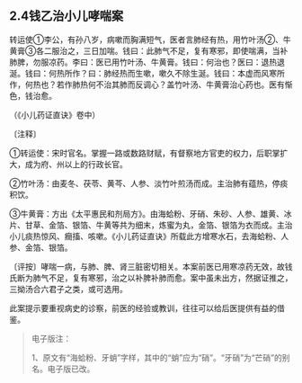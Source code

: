 ## 2.4钱乙治小儿哮喘案

转运使①李公，有孙八岁，病嗽而胸满短气，医者言肺经有热，用竹叶汤②、牛黄膏③各二服治之，三日加喘。钱曰：此肺气不足，复有寒邪，即使喘满，当补肺脾，勿服凉药。李曰：医已用竹叶汤、牛黄膏。钱曰：何治也？医曰：退热退涎。钱曰：何热所作？曰：肺经热而生嗽，嗽久不除生涎。钱曰：本虚而风寒所作，何热也？若作肺热何不治其肺而反调心？盖竹叶汤、牛黄膏治心药也。医有惭色，钱治愈。

（《小儿药证直诀》卷中）

〔注释〕

①转运使：宋时官名。掌握一路或数路财赋，有督察地方官吏的权力，后职掌扩大，成为府、州以上的行政长官。

②竹叶汤：由麦冬、茯苓、黄芩、人参、淡竹叶煎汤而成。主治肺有蕴热，停痰积饮。

③牛黄膏：方出《太平惠民和剂局方》。由海蛤粉、牙硝、朱砂、人参、雄黄、冰片、甘草、金箔、银箔、牛黄等共为细末，炼蜜为丸，金箔、银箔为衣而成。主治小儿痰热惊风、癎搐、咳嗽。《小儿药证直诀》所载此方增寒水石，去海蛤粉、人参、金箔、银箔。

〔评按〕哮喘一病，与肺、脾、肾三脏密切相关。本案前医已用寒凉药无效，故钱氏断为肺气不足，复有寒邪，治之以补脾补肺而愈。案中虽未出方，然据证推之，三拗汤合六君子之类，或可选用。

此案提示要重视病史的诊察，前医的经验或教训，往往可以给后医提供有益的借鉴。

> 电子版注：
>
> 1、原文有“海蛤粉、牙蛸”字样，其中的“蛸”应为“硝”。“牙硝”为“芒硝”的别名。电子版已改。
